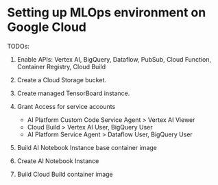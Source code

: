 # Setting up MLOps environment on Google Cloud
TODOs:

1. Enable APIs: Vertex AI, BigQuery, Dataflow, PubSub, Cloud Function, Container Registry, Cloud Build
2. Create a Cloud Storage bucket.
3. Create managed TensorBoard instance.
4. Grant Access for service accounts
    *  AI Platform Custom Code Service Agent > Vertex AI Viewer
    *  Cloud Build > Vertex AI User, BigQuery User
    *  AI Platform Service Agent > Dataflow User, BigQuery User

5. Build AI Notebook Instance base container image
6. Create AI Notebook Instance
7. Build Cloud Build container image 

